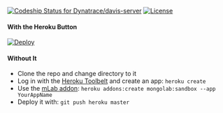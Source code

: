 [![Codeship Status for Dynatrace/davis-server](https://codeship.com/projects/5e4a0b40-7fbb-0134-9099-0a5ca88f8b76/status?branch=davisV2)](https://codeship.com/projects/181990)
[![License](http://img.shields.io/:license-mit-blue.svg)](https://github.com/Dynatrace/davis-server/blob/master/LICENSE)

#### With the Heroku Button

[![Deploy](https://www.herokucdn.com/deploy/button.png)](https://heroku.com/deploy?template=https://github.com/Dynatrace/davis-server/tree/davisV2)

#### Without It

* Clone the repo and change directory to it
* Log in with the [Heroku Toolbelt](https://toolbelt.heroku.com/) and create an app: `heroku create`
* Use the [mLab addon](https://elements.heroku.com/addons/mongolab): `heroku addons:create mongolab:sandbox --app YourAppName`
* Deploy it with: `git push heroku master`
